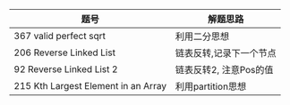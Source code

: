 题号           | 解题思路 
------------- | ------------- |
367 valid perfect sqrt  | 利用二分思想
206 Reverse Linked List | 链表反转,记录下一个节点
92 Reverse Linked List 2 | 链表反转2, 注意Pos的值
215 Kth Largest Element in an Array    | 利用partition思想